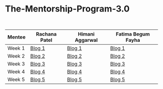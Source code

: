 # The-Mentorship-Program-3.0
<br/>

| Mentee  | Rachana Patel | Himani Aggarwal | Fatima Begum Fayha |
| ------------- | ------------- | ------------- | ------------- |
| Week 1  | [Blog 1](https://medium.com/@rachana280599/women-who-code-mentorship-program-week-1-23947f21d67c)  | [Blog 1](https://himaniaggarwal2.medium.com/wwcd-mentorship-program-3-0-week-1-cb4a735f5459)  | [Blog 1](https://fatimafayha.medium.com/women-who-code-mentorship-program-3-0-611101b5a6a2)  |
| Week 2  | [Blog 2](https://medium.com/@rachana280599/women-who-code-mentorship-program-3-0-week-2-59dbfa8474ef) | [Blog 2](https://himaniaggarwal2.medium.com/wwcd-mentorship-program-3-0-week-2-7526187b8399) | [Blog 2](https://link.medium.com/FPo1GII3Sdb) |
| Week 3  | [Blog 3](https://medium.com/@rachana280599/women-who-code-mentorship-program-3-0-week-3-1f5c8b920838) | [Blog 3](https://himaniaggarwal2.medium.com/wwcd-mentorship-program-3-0-week-3-fbd028c03f5) | [Blog 3](https://link.medium.com/BKE8ZcmR9db) |
| Week 4  | [Blog 4](https://medium.com/@rachana280599/women-who-code-mentorship-programme-3-0-week-4-d5407b7dc5bc) | [Blog 4](https://himaniaggarwal2.medium.com/wwcd-mentorship-program-3-0-week-4-e6082d247390) | [Blog 4](https://fatimafayha.medium.com/women-who-code-mentorship-week-4-5-8788ed746558) |
| Week 5  | [Blog 5](https://medium.com/@rachana280599/women-who-code-mentorship-program-week-5-e958e4d64315) | [Blog 5](https://himaniaggarwal2.medium.com/wwcd-mentorship-program-3-0-week-5-3237ccebbda2) | [Blog 5](https://fatimafayha.medium.com/women-who-code-mentorship-week-4-5-8788ed746558) |
